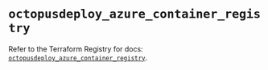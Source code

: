 # `octopusdeploy_azure_container_registry`

Refer to the Terraform Registry for docs: [`octopusdeploy_azure_container_registry`](https://registry.terraform.io/providers/octopusdeploylabs/octopusdeploy/0.43.2/docs/resources/azure_container_registry).
